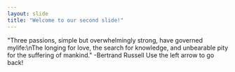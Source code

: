 ```yaml
---
layout: slide
title: "Welcome to our second slide!"
---
```

"Three passions, simple but overwhelmingly strong, have governed mylife:\nThe longing for love, the search for knowledge, and unbearable pity for the suffering of mankind." -Bertrand Russell
Use the left arrow to go back!

